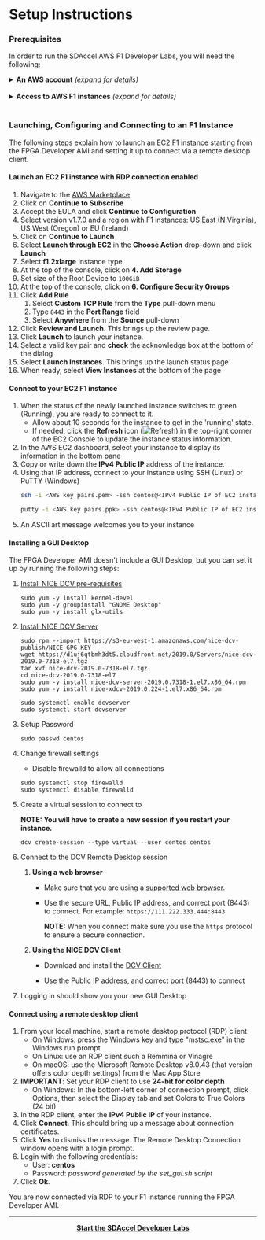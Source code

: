 # Setup Instructions


### Prerequisites

In order to run the SDAccel AWS F1 Developer Labs, you will need the following:

<details>
<summary><strong>An AWS account</strong> <i>(expand for details)</i></summary><p>

If you do not already have an Amazon Web Services (AWS) account, create one here: [https://aws.amazon.com/](https://aws.amazon.com)
<p></details><br>
<details>
<summary><strong>Access to AWS F1 instances</strong> <i>(expand for details)</i></summary><p>

AWS users need to request access to use F1 instances. Here are the steps to do so:

* Open the Service Limit Increase form: [http://aws.amazon.com/contact-us/ec2-request](http://aws.amazon.com/contact-us/ec2-request)
* Make sure your account name is correct
* Submit a 'Service Limit Increase' for 'EC2 Instances'
* Select the region where you want to access F1 instances: US East (N.Virginia), US West (Oregon) or EU (Ireland)
* Select 'f1.2xlarge' as the primary instance type
* Set the 'New limit value' to 1 or more
* Fill the rest of the form as appropriate and click 'Submit'

Requests are typically processed in 24 to 48 hours.
<p></details><br>

### Launching, Configuring and Connecting to an F1 Instance

The following steps explain how to launch an EC2 F1 instance starting from the FPGA Developer AMI and setting it up to connect via a remote desktop client. 

#### Launch an EC2 F1 instance with RDP connection enabled 
1. Navigate to the [AWS Marketplace](https://aws.amazon.com/marketplace/pp/B06VVYBLZZ?qid=1585105385966&sr=0-1&ref_=srh_res_product_title)
1. Click on **Continue to Subscribe**
1. Accept the EULA and click **Continue to Configuration**
1. Select version v1.7.0 and a region with F1 instances: US East (N.Virginia), US West (Oregon) or EU (Ireland)
1. Click on **Continue to Launch**
1. Select **Launch through EC2** in the **Choose Action** drop-down and click **Launch**
1. Select **f1.2xlarge** Instance type
1. At the top of the console, click on **4. Add Storage** 
1. Set size of the Root Device to `100GiB`
1. At the top of the console, click on **6. Configure Security Groups** 
1. Click **Add Rule**
    1. Select **Custom TCP Rule** from the **Type** pull-down menu
    1. Type `8443` in the **Port Range** field
    1. Select **Anywhere** from the **Source** pull-down
1. Click **Review and Launch**. This brings up the review page.
1. Click **Launch** to launch your instance.
1. Select a valid key pair and **check** the acknowledge box at the bottom of the dialog
1. Select **Launch Instances**. This brings up the launch status page
1. When ready, select **View Instances** at the bottom of the page

#### Connect to your EC2 F1 instance
1. When the status of the newly launched instance switches to green (Running), you are ready to connect to it.
    - Allow about 10 seconds for the instance to get in the 'running' state. 
    - If needed, click the **Refresh** icon (![Refresh](../images/setup/refresh2.png?raw=true)) in the top-right corner of the EC2 Console to update the instance status information.
1. In the AWS EC2 dashboard, select your instance to display its information in the bottom pane
1. Copy or write down the **IPv4 Public IP** address of the instance.
1. Using that IP address, connect to your instance using SSH (Linux) or PuTTY (Windows)
    ```sh
    ssh -i <AWS key pairs.pem> -ssh centos@<IPv4 Public IP of EC2 instance> 22 
    ```
    ```sh
    putty -i <AWS key pairs.ppk> -ssh centos@<IPv4 Public IP of EC2 instance> 22 
    ```
1. An ASCII art message welcomes you to your instance

#### Installing a GUI Desktop

The FPGA Developer AMI doesn't include a GUI Desktop, but you can set it up by running the following steps:

1. [Install NICE DCV pre-requisites](https://docs.aws.amazon.com/dcv/latest/adminguide/setting-up-installing-linux-prereq.html)

   ```
   sudo yum -y install kernel-devel
   sudo yum -y groupinstall "GNOME Desktop"
   sudo yum -y install glx-utils
   ```

1. [Install NICE DCV Server](https://docs.aws.amazon.com/dcv/latest/adminguide/setting-up-installing-linux-server.html)

   ```
   sudo rpm --import https://s3-eu-west-1.amazonaws.com/nice-dcv-publish/NICE-GPG-KEY
   wget https://d1uj6qtbmh3dt5.cloudfront.net/2019.0/Servers/nice-dcv-2019.0-7318-el7.tgz
   tar xvf nice-dcv-2019.0-7318-el7.tgz
   cd nice-dcv-2019.0-7318-el7
   sudo yum -y install nice-dcv-server-2019.0.7318-1.el7.x86_64.rpm
   sudo yum -y install nice-xdcv-2019.0.224-1.el7.x86_64.rpm

   sudo systemctl enable dcvserver
   sudo systemctl start dcvserver
   ```

1. Setup Password

   ```
   sudo passwd centos
   ```

1. Change firewall settings
      
   * Disable firewalld to allow all connections
   ```
   sudo systemctl stop firewalld
   sudo systemctl disable firewalld
   ```

1. Create a virtual session to connect to    
   
   **NOTE: You will have to create a new session if you restart your instance.** 

   ```
   dcv create-session --type virtual --user centos centos
   ```

1. Connect to the DCV Remote Desktop session

    1. **Using a web browser**
    
       * Make sure that you are using a [supported web browser](https://docs.aws.amazon.com/dcv/latest/adminguide/what-is-dcv.html#what-is-dcv-requirements).
       
       * Use the secure URL, Public IP address, and correct port (8443) to connect. For example: `https://111.222.333.444:8443`
    
          **NOTE:** When you connect make sure you use the `https` protocol to ensure a secure connection.              

    1. **Using the NICE DCV Client**
    
       * Download and install the [DCV Client](https://download.nice-dcv.com/)
       
       * Use the Public IP address, and correct port (8443) to connect

1. Logging in should show you your new GUI Desktop

#### Connect using a remote desktop client
1. From your local machine, start a remote desktop protocol (RDP) client
    - On Windows: press the Windows key and type "mstsc.exe" in the Windows run prompt
    - On Linux: use an RDP client such a Remmina or Vinagre
    - On macOS: use the Microsoft Remote Desktop v8.0.43 (that version offers color depth settings) from the Mac App Store
1. **IMPORTANT**: Set your RDP client to use **24-bit for color depth**
    - On Windows: In the bottom-left corner of connection prompt, click Options, then select the Display tab and set Colors to True Colors (24 bit)
1. In the RDP client, enter the **IPv4 Public IP** of your instance.
1. Click **Connect**. This should bring up a message about connection certificates. 
1. Click **Yes** to dismiss the message. The Remote Desktop Connection window opens with a login prompt.
1. Login with the following credentials:
    - User: **centos**
    - Password: _password generated by the set_gui.sh script_   
1. Click **Ok**.

You are now connected via RDP to your F1 instance running the FPGA Developer AMI.

---------------------------------------

<p align="center"><b>
<a href="../README.md#module-1---introduction-to-the-sdaccel-flow">Start the SDAccel Developer Labs</a>
</b></p>
